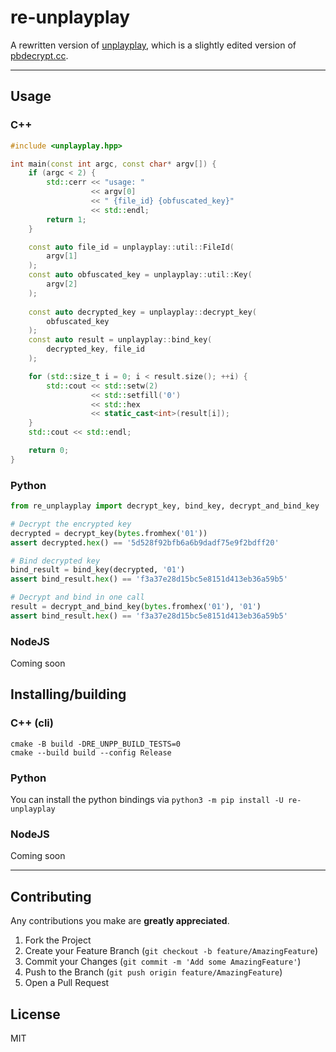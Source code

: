 # re-unplayplay

A rewritten version of [unplayplay](https://git.gay/uhwot/unplayplay), which is a slightly edited version of [pbdecrypt.cc](https://github.com/baltitenger/spsync/blob/master/ppdecrypt.cc).

___
## Usage

### C++

```cpp
#include <unplayplay.hpp>

int main(const int argc, const char* argv[]) {
    if (argc < 2) {
        std::cerr << "usage: " 
                  << argv[0] 
                  << " {file_id} {obfuscated_key}" 
                  << std::endl;
        return 1;
    }

    const auto file_id = unplayplay::util::FileId(
        argv[1]
    );
    const auto obfuscated_key = unplayplay::util::Key(
        argv[2]
    );
    
    const auto decrypted_key = unplayplay::decrypt_key(
        obfuscated_key
    );
    const auto result = unplayplay::bind_key(
        decrypted_key, file_id
    );

    for (std::size_t i = 0; i < result.size(); ++i) {
        std::cout << std::setw(2) 
                  << std::setfill('0') 
                  << std::hex 
                  << static_cast<int>(result[i]);
    }
    std::cout << std::endl;

    return 0;
}
```

### Python

```python
from re_unplayplay import decrypt_key, bind_key, decrypt_and_bind_key

# Decrypt the encrypted key
decrypted = decrypt_key(bytes.fromhex('01'))
assert decrypted.hex() == '5d528f92bfb6a6b9dadf75e9f2bdff20'

# Bind decrypted key
bind_result = bind_key(decrypted, '01')
assert bind_result.hex() == 'f3a37e28d15bc5e8151d413eb36a59b5'

# Decrypt and bind in one call
result = decrypt_and_bind_key(bytes.fromhex('01'), '01')
assert bind_result.hex() == 'f3a37e28d15bc5e8151d413eb36a59b5'
```

### NodeJS

Coming soon

## Installing/building

### C++ (cli)

```commandline
cmake -B build -DRE_UNPP_BUILD_TESTS=0
cmake --build build --config Release
```

### Python

You can install the python bindings via `python3 -m pip install -U re-unplayplay`

### NodeJS

Coming soon

___
## Contributing

Any contributions you make are **greatly appreciated**.

1. Fork the Project
2. Create your Feature Branch (`git checkout -b feature/AmazingFeature`)
3. Commit your Changes (`git commit -m 'Add some AmazingFeature'`)
4. Push to the Branch (`git push origin feature/AmazingFeature`)
5. Open a Pull Request

## License

MIT
